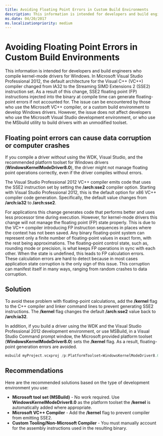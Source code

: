 ```yaml
---
title: Avoiding Floating Point Errors in Custom Build Environments
description: This information is intended for developers and build engineers who compile kernel-mode drivers for Windows.
ms.date: 04/20/2017
ms.localizationpriority: medium
---
```


# Avoiding Floating Point Errors in Custom Build Environments

This information is intended for developers and build engineers who compile kernel-mode drivers for Windows. In Microsoft Visual Studio Professional 2012, the default architecture for the Visual C++ (VC++) compiler changed from IA32 to the Streaming SIMD Extensions 2 (SSE2) instruction set. As a result of this change, SSE2 floating point (FP) instructions injected into the binary at compile time can generate floating-point errors if not accounted for. The issue can be encountered by those who use the Microsoft VC++ compiler, or a custom build environment to develop Windows drivers. However, the issue does not affect developers who use the Microsoft Visual Studio development environment, or who use the MSbuild utility to build drivers with an unmodified toolset.

## <span id="Floating_point_errors_can_cause_data_corruption_or_computer_crashes_"></span><span id="floating_point_errors_can_cause_data_corruption_or_computer_crashes_"></span><span id="FLOATING_POINT_ERRORS_CAN_CAUSE_DATA_CORRUPTION_OR_COMPUTER_CRASHES_"></span>Floating point errors can cause data corruption or computer crashes


If you compile a driver *without* using the WDK, Visual Studio, and the recommended platform toolset for Windows drivers (**WindowsKernelModeDriver8.0**), the driver might not manage floating point operations correctly, even if the driver compiles without errors.

The Visual Studio Professional 2012 VC++ compiler emits code that uses the SSE2 instruction set by setting the **/arch:sse2** compiler option. Starting with Visual Studio Professional 2012, this is the default option for x86 VC++ compiler code generation. Specifically, the default value changes from **/arch:ia32** to **/arch:sse2**.

For applications this change generates code that performs better and uses less processor time during execution. However, for kernel-mode drivers this change will not manage the floating point (FP) state properly. This is due to the VC++ compiler introducing FP instruction sequences in places where the context has not been saved. Any binary floating-point system can represent only a finite number of floating-point values in exact form, with the rest being approximations. The floating-point control state, such as, rounding mode or precision, is what keeps FP operations in sync with each other. When the state is undefined, this leads to FP calculation errors. These calculation errors are hard to detect because in most cases application state corruption is the only sign of this issue. This corruption can manifest itself in many ways, ranging from random crashes to data corruption.

## <span id="Solution"></span><span id="solution"></span><span id="SOLUTION"></span>Solution


To avoid these problem with floating-point calculations, add the **/kernel** flag to the C++ compiler and linker command lines to prevent generating SSE2 instructions. The **/kernel** flag changes the default **/arch:sse2** value back to **/arch:ia32**.

In addition, if you build a driver using the WDK and the Visual Studio Professional 2012 development environment, or use MSBuild, in a Visual Studio Command prompt window, the Microsoft provided platform toolset (**WindowsKernelModeDriver8.0**) sets the **/kernel** flag. As a result, floating-point generation errors are avoided.

```cpp
msbuild myProject.vcxproj /p:PlatformToolset=WindowsKernelModeDriver8.0
```

## <span id="Recommendations"></span><span id="recommendations"></span><span id="RECOMMENDATIONS"></span>Recommendations


Here are the recommended solutions based on the type of development environment you use:

-   **Microsoft tool set (MSBuild)** - No work required. Use **WindowsKernelModeDriver8.0** as the platform toolset the **/kernel** is automatically added where appropriate.
-   **Microsoft VC++ Compiler** - Add the **/kernel** flag to prevent compiler from emitting SSE2.
-   **Custom Tooling/Non-Microsoft Compiler** - You must manually account for the assembly instructions used in the resulting binary.

 

 





